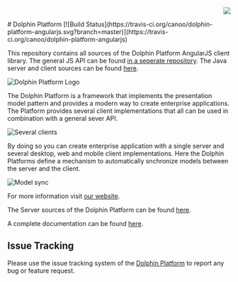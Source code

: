 <p align="right">
<a href="http://www.canoo.com"><img src="http://www.guigarage.com/wordpress/wp-content/uploads/2016/08/canoo_support.png"/></a>
</p>
# Dolphin Platform [![Build Status](https://travis-ci.org/canoo/dolphin-platform-angularjs.svg?branch=master)](https://travis-ci.org/canoo/dolphin-platform-angularjs)
                                                                                                                               
This repository contains all sources of the Dolphin Platform AngularJS client library. The general JS API can be found [in a seperate repository](https://github.com/canoo/dolphin-platform-js). The Java server and client sources can be found [here](https://github.com/canoo/dolphin-platform).

![Dolphin Platform Logo](http://www.guigarage.com/wordpress/wp-content/uploads/2015/10/logo.png)

The Dolphin Platform is a framework that implements the presentation model pattern and provides a modern way to create enterprise applications. The Platform provides several client implementations that all can be used in combination with a general sever API.

![Several clients](http://www.dolphin-platform.io/assets/img/features/clients.png)


By doing so you can create enterprise application with a single server and several desktop, web and mobile client implementations. Here the Dolphin Platforms define a mechanism to automatically snchronize models between the server and the client.

![Model sync](http://www.dolphin-platform.io/assets/img/features/pm1.png)


For more information visit [our website](http://www.dolphin-platform.io).

The Server sources of the Dolphin Platform can be found [here](https://github.com/canoo/dolphin-platform). 

A complete documentation can be found [here](https://canoo.github.io/dolphin-platform/).

## Issue Tracking
Please use the issue tracking system of the [Dolphin Platform](https://github.com/canoo/dolphin-platform) to report any bug or feature request.